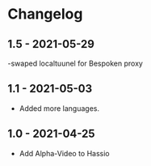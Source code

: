 # Changelog

## 1.5 - 2021-05-29
-swaped localtuunel for Bespoken proxy

## 1.1 - 2021-05-03
- Added more languages.

## 1.0 - 2021-04-25
- Add Alpha-Video to Hassio
